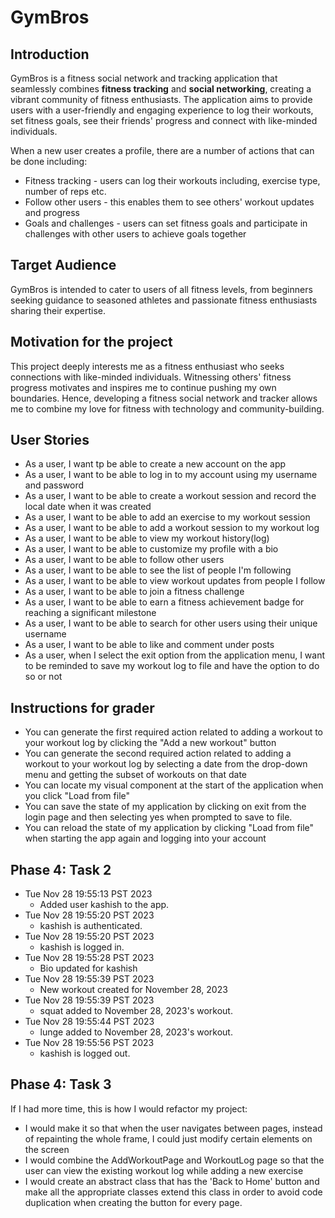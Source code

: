 # GymBros

## Introduction
GymBros is a fitness social network and tracking application 
that seamlessly combines **fitness tracking** and **social networking**,
creating a vibrant community of fitness enthusiasts. The application aims 
to provide users with a user-friendly and engaging experience to 
log their workouts, set fitness goals, see their friends' progress 
and connect with like-minded individuals.

When a new user creates a profile, there are a number of 
actions that can be done including:
- Fitness tracking - users can log their workouts including,
exercise type, number of reps etc.
- Follow other users - this enables them to see others' 
workout updates and progress
- Goals and challenges - users can set fitness goals and 
participate in challenges with other users to achieve goals together

## Target Audience
GymBros is intended to cater to users of all fitness levels, 
from beginners seeking guidance to seasoned athletes and 
passionate fitness enthusiasts sharing their expertise.

## Motivation for the project
This project deeply interests me as a fitness enthusiast who seeks
connections with like-minded individuals. Witnessing others'
fitness progress motivates and inspires me to continue pushing my own
boundaries. Hence, developing a fitness social network and tracker allows me to
combine my love for fitness with technology and community-building.

## User Stories
- As a user, I want tp be able to create a new account on the app
- As a user, I want to be able to log in to my account using my username and password
- As a user, I want to be able to create a workout session and record the local date when it was created
- As a user, I want to be able to add an exercise to my workout session
- As a user, I want to be able to add a workout session to my workout log
- As a user, I want to be able to view my workout history(log) 
- As a user, I want to be able to customize my profile with a bio
- As a user, I want to be able to follow other users 
- As a user, I want to be able to see the list of people I'm following
- As a user, I want to be able to view workout updates from people I follow
- As a user, I want to be able to join a fitness challenge
- As a user, I want to be able to earn a fitness achievement badge for reaching a significant milestone
- As a user, I want to be able to search for other users using their unique username
- As a user, I want to be able to like and comment under posts
- As a user, when I select the exit option from the application menu, I want to be reminded to save my workout log to 
 file and have the option to do so or not


## Instructions for grader
- You can generate the first required action related to adding a workout to your workout log by clicking the "Add a new workout" button
- You can generate the second required action related to adding a workout to your workout log by selecting a date from the drop-down menu and getting the subset of workouts on that date
- You can locate my visual component at the start of the application when you click "Load from file"
- You can save the state of my application by clicking on exit from the login page and then selecting yes when prompted to save to file.
- You can reload the state of my application by clicking "Load from file" when starting the app again and logging into your account

## Phase 4: Task 2
- Tue Nov 28 19:55:13 PST 2023
  - Added user kashish to the app. 
- Tue Nov 28 19:55:20 PST 2023
  - kashish is authenticated. 
- Tue Nov 28 19:55:20 PST 2023
  - kashish is logged in. 
- Tue Nov 28 19:55:28 PST 2023 
  - Bio updated for kashish 
- Tue Nov 28 19:55:39 PST 2023
  - New workout created for November 28, 2023 
- Tue Nov 28 19:55:39 PST 2023
  - squat  added to November 28, 2023's workout. 
- Tue Nov 28 19:55:44 PST 2023
  - lunge added to November 28, 2023's workout. 
- Tue Nov 28 19:55:56 PST 2023
  - kashish is logged out.

## Phase 4: Task 3
If I had more time, this is how I would refactor my project:
- I would make it so that when the user navigates between pages, instead of repainting the whole frame, I could just modify
certain elements on the screen
- I would combine the AddWorkoutPage and WorkoutLog page so that the user can view the existing workout log while adding a new exercise
- I would create an abstract class that has the 'Back to Home' button and make all the appropriate classes extend this class in order to 
avoid code duplication when creating the button for every page.